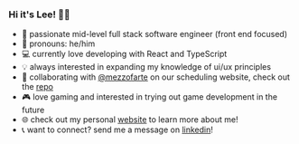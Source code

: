 ### Hi it's Lee! 👋🤓

<!--
**lsuan/lsuan** is a ✨ _special_ ✨ repository because its `README.md` (this file) appears on your GitHub profile.

Here are some ideas to get you started:

- 🔭 I’m currently working on ...
- 🌱 I’m currently learning ...
- 👯 I’m looking to collaborate on ...
- 🤔 I’m looking for help with ...
- 💬 Ask me about ...
- 📫 How to reach me: ...
- 😄 Pronouns: ...
- ⚡ Fun fact: ...
-->

- 💙 passionate mid-level full stack software engineer (front end focused)
- 👨 pronouns: he/him
- 💻 currently love developing with React and TypeScript
- 💡 always interested in expanding my knowledge of ui/ux principles
- 📆 collaborating with [@mezzofarte](https://github.com/mezzofarte) on our scheduling website, check out the [repo](https://github.com/lsuan/link-up)
- 🎮 love gaming and interested in trying out game development in the future
- 🌐 check out my personal [website](https://leesuan.netlify.app/) to learn more about me!
- 📞 want to connect? send me a message on [linkedin](https://www.linkedin.com/in/lsuan/)!
